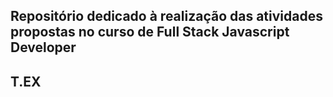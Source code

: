 ## Repositório dedicado à realização das atividades propostas no curso de Full Stack Javascript Developer
## T.EX
